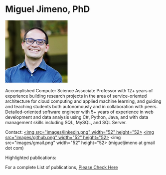 # Miguel Jimeno, PhD

<img src="images/migueljimeno.jpg" width="200" height="200">

Accomplished Computer Science Associate Professor with 12+ years of experience building research projects in the area of service-oriented architecture for cloud computing and applied machine learning, and guiding and teaching students both autonomously and in collaboration with peers. Detailed-oriented software engineer with 5+ years of experience in web development and data analysis using C#, Python, Java, and with data management skills including SQL, MySQL, and SQL Server.

Contact:
<a href="https://www.linkedin.com/in/miguel-jimeno-7a69581/"><img src="images/linkedin.png" width="52" height="52></a>
<a href="https://github.com/mikejim"><img src="images/github.png" width="52" height="52></a>
<img src="images/gmail.png" width="52" height="52> (migueljimeno at gmail dot com)

Highlighted publications:



For a complete List of publications, [Please Check Here](https://mikejim.github.io/publications)
